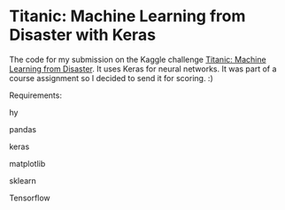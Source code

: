 # Titanic: Machine Learning from Disaster with Keras

The code for my submission on the Kaggle challenge [Titanic: Machine Learning from Disaster](https://www.kaggle.com/c/titanic/overview). It uses Keras for neural networks. It was part of a course assignment so I decided to send it for scoring. :)

Requirements:

hy

pandas

keras

matplotlib

sklearn

Tensorflow

